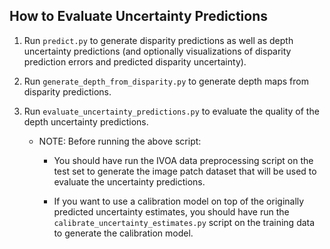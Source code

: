 ## How to Evaluate Uncertainty Predictions

1. Run `predict.py` to generate disparity predictions as well as depth uncertainty predictions (and optionally visualizations of disparity prediction errors and predicted disparity uncertainty).

1. Run `generate_depth_from_disparity.py` to generate depth maps from disparity predictions.

1. Run `evaluate_uncertainty_predictions.py` to evaluate the quality of the depth uncertainty predictions.

     * NOTE: Before running the above script:
        * You should have run the IVOA data preprocessing script on the test set to generate the image patch dataset that will be used to evaluate the uncertainty predictions.

        * If you want to use a calibration model on top of the originally predicted uncertainty estimates, you should have run the `calibrate_uncertainty_estimates.py` script on the training data to generate the calibration model.